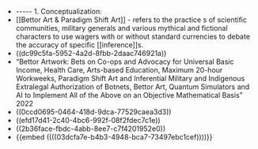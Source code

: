 - ----- 1. Conceptualization:
- [[Bettor Art & Paradigm Shift Art]] - refers to the practice s of scientific communities, military generals and various mythical and fictional characters to use wagers with or without standard currencies to debate the accuracy of specific [[inference]]s.
- ((dc99c5fa-5952-4a2d-8fbb-2daac746921a))
- “Bettor Artwork: Bets on Co-ops and Advocacy for Universal Basic Income, Health Care, Arts-based Education,  Maximum 20-hour Workweeks, Paradigm Shift Art and Inferential Military and Indigenous Extralegal Authorization of Botnets, Bettor Art, Quantum Simulators and AI  to Implement All of the Above on an Objective Mathematical Basis” 2022
- ((0ccd0695-0464-418d-9dca-77529caea3d3))
- ((efd17d41-2c40-4bc6-992f-08f2fdec7c1e))
- ((2b36face-fbdc-4abb-8ee7-c7f4201952e0))
- {{embed  ((((03dcfa7e-b4b3-4948-bca7-73497ebc1cef))))}}